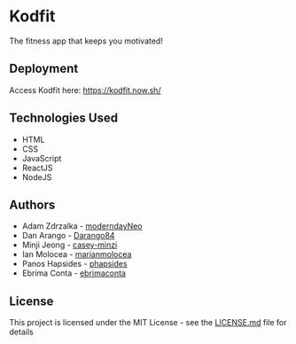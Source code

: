 # Kodfit

The fitness app that keeps you motivated!

## Deployment

Access Kodfit here: https://kodfit.now.sh/

## Technologies Used

* HTML
* CSS
* JavaScript
* ReactJS
* NodeJS

## Authors

* Adam Zdrzalka - [moderndayNeo](https://github.com/moderndayNeo)
* Dan Arango - [Darango84](https://github.com/Darango84)
* Minji Jeong - [casey-minzi](https://github.com/casey-minzi)
* Ian Molocea - [marianmolocea](https://github.com/marianmolocea)
* Panos Hapsides - [phapsides](https://github.com/phapsides)
* Ebrima Conta - [ebrimaconta](https://github.com/ebrimaconta)

## License

This project is licensed under the MIT License - see the [LICENSE.md](LICENSE.md) file for details

